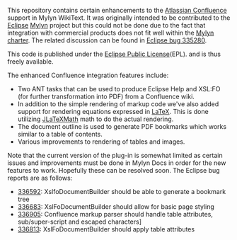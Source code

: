 This repository contains certain enhancements to the [Atlassian Confluence](http://www.atlassian.com/software/confluence/)
support in Mylyn WikiText. It was originally intended to be contributed to the 
[Eclipse](http://www.eclipse.org) [Mylyn](http://www.eclipse.org/mylyn) project
but this could not be done due to the fact that integration with commercial 
products does not fit well within the [Mylyn charter](http://wiki.eclipse.org/Mylyn/Charter).
The related discussion can be found in [Eclipse bug 335280](https://bugs.eclipse.org/bugs/show_bug.cgi?id=335280).

This code is published under the [Eclipse Public License](http://www.eclipse.org/legal/epl-v10.html)(EPL). 
and is thus freely available. 

The enhanced Confluence integration features include:
 
* Two ANT tasks that can be used to produce Eclipse Help and XSL:FO (for further
  transformation into PDF) from a Confluence wiki. 
* In addition to the simple rendering of markup code we've also added support 
  for rendering equations expressed in [LaTeX](http://www.latex-project.org/).
  This is done utilizing [JLaTeXMath](http://forge.scilab.org/index.php/p/jlatexmath/)
  math to do the actual rendering.
* The document outline is used to generate PDF bookmarks which works similar to
  a table of contents.
* Various improvements to rendering of tables and images.

Note that the current version of the plug-in is somewhat limited as certain
issues and improvements must be done in Mylyn Docs in order for the new features
to work. Hopefully these can be resolved soon. The Eclipse bug reports are as follows:
* [336592](https://bugs.eclipse.org/bugs/show_bug.cgi?id=336592): XslfoDocumentBuilder should be able to generate a bookmark tree
* [336683](https://bugs.eclipse.org/bugs/show_bug.cgi?id=336683): XslFoDocumentBuilder should allow for basic page styling
* [336905](https://bugs.eclipse.org/bugs/show_bug.cgi?id=336905): Confluence markup parser should handle table attributes, sub/super-script and escaped characters]
* [336813](https://bugs.eclipse.org/bugs/show_bug.cgi?id=336813): XslFoDocumentBuilder should apply table attributes